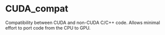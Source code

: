 # CUDA_compat
Compatibility between CUDA and non-CUDA C/C++ code. Allows minimal effort to port code from the CPU to GPU.
